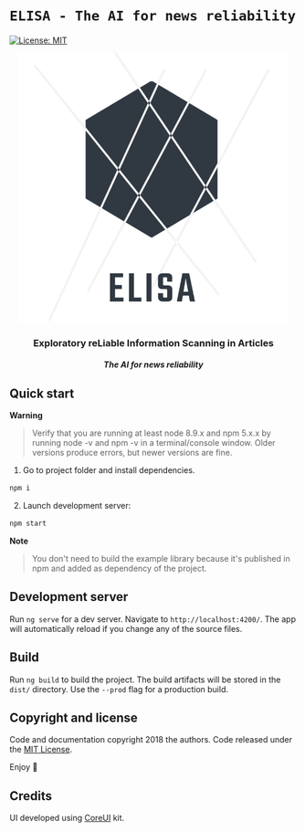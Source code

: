 # `ELISA - The AI for news reliability`

[![License: MIT](https://img.shields.io/badge/License-MIT-yellow.svg)](https://opensource.org/licenses/MIT)


<p align="center">
  <a target="_blank" href="http://elisatheai.me/">
    <img src="src/assets/images/logo.png" alt="Logo" width=472 height=472>
  </a>
	<h3 align="center">
     <b>E</b>xploratory re<b>L</b>iable <b>I</b>nformation <b>S</b>canning in <b>A</b>rticles
        </h3>
    <h5 align="center">
      The AI for news reliability
    </h5>
</p>

## Quick start

**Warning**

> Verify that you are running at least node 8.9.x and npm 5.x.x by running node -v and npm -v in a terminal/console window. Older versions produce errors, but newer versions are fine.

1. Go to project folder and install dependencies.
 ```bash
 npm i
 ```

2. Launch development server:
 ```bash
 npm start
 ```

**Note**

> You don't need to build the example library because it's published in npm and added as dependency of the project.

## Development server

Run `ng serve` for a dev server. Navigate to `http://localhost:4200/`. The app will automatically reload if you change any of the source files.

## Build

Run `ng build` to build the project. The build artifacts will be stored in the `dist/` directory. Use the `--prod` flag for a production build.

## Copyright and license

Code and documentation copyright 2018 the authors. Code released under the [MIT License](https://github.com/ELISA-TheAI/WebApp-FrontendAngular/blob/master/LICENSE).

Enjoy :metal:

## Credits

UI developed using <a href="https://coreui.io/">CoreUI</a> kit.
